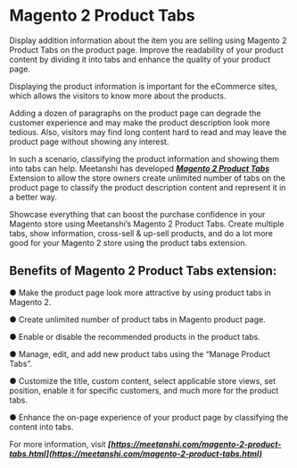 # Magento 2 Product Tabs
Display addition information about the item you are selling using Magento 2 Product Tabs on the product page. Improve the readability of your product content by dividing it into tabs and enhance the quality of your product page.

Displaying the product information is important for the eCommerce sites, which allows the visitors to know more about the products.

Adding a dozen of paragraphs on the product page can degrade the customer experience and may make the product description look more tedious. Also, visitors may find long content hard to read and may leave the product page without showing any interest.

In such a scenario, classifying the product information and showing them into tabs can help. Meetanshi has developed ***[Magento 2 Product Tabs](https://meetanshi.com/magento-2-product-tabs.html)***  Extension to allow the store owners create unlimited number of tabs on the product page to classify the product description content and represent it in a better way.

Showcase everything that can boost the purchase confidence in your Magento store using Meetanshi’s Magento 2 Product Tabs. Create multiple tabs, show information, cross-sell & up-sell products, and do a lot more good for your Magento 2 store using the product tabs extension.

## Benefits of Magento 2 Product Tabs extension:

● Make the product page look more attractive by using product tabs in Magento 2.

● Create unlimited number of product tabs in Magento product page.

● Enable or disable the recommended products in the product tabs.

● Manage, edit, and add new product tabs using the “Manage Product Tabs”.

● Customize the title, custom content, select applicable store views, set position, enable it for specific customers, and much more for the product tabs.

● Enhance the on-page experience of your product page by classifying the content into tabs.

For more information, visit ***[https://meetanshi.com/magento-2-product-tabs.html](https://meetanshi.com/magento-2-product-tabs.html)***
